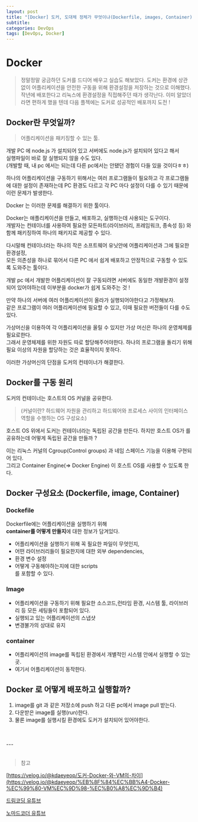 ```yaml
---
layout: post
title: "[Docker] 도커, 도대체 정체가 무엇이냐(Dockerfile, images, Container)"
subtitle:
categories: DevOps
tags: [DevOps, Docker]
---
```


# Docker

> 정말정말 궁금하던 도커를 드디어 배우고 실습도 해보았다.
> 도커는 환경에 상관없이 어플리케이션을 안전한 구동을 위해 환경설정을 저장하는 것으로 이해했다.  
> 작년에 배포한다고 리눅스에 환경설정을 직접해주던 때가 생각난다. 이미 알았더라면 편하게 했을 텐데 다음 플젝에는 도커로 성공적인 배포까지 도전 !

## Docker란 무엇일까?

> 어플리케이션을 패키징할 수 있는 툴.

개발 PC 에 node.js 가 설치되어 있고 서버에도 node.js가 설치되어 있다고 해서  
실행파일이 바로 잘 실행되지 않을 수도 있다.  
(개발할 때, 내 pc 에서는 되는데 다른 pc에서는 안됐던 경험이 다들 있을 것이다ㅎㅎ)

하나의 어플리케이션을 구동하기 위해서는 여러 프로그램들이 필요하고 각 프로그램들에 대한 설정이 존재하는데 PC 환경도 다르고 각 PC 마다 설정이 다를 수 있기 때문에 이런 문제가 발생한다.

Docker 는 이러한 문제를 해결하기 위한 툴이다.

Docker는 애플리케이션을 만들고, 배포하고, 실행하는데 사용되는 도구이다.  
개발자는 컨테이너를 사용하여 필요한 모든파트(라이브러리, 프레임워크, 종속성 등) 와 함께 패키징하여 하나의 패키지로 제공할 수 있다.

다시말해 컨테이너라는 하나의 작은 소프트웨어 유닛안에 어플리케이션과 그에 필요한 환경설정,  
모든 의존성을 하나로 묶어서 다른 PC 에서 쉽게 배포하고 안정적으로 구동할 수 있도록 도와주는 툴이다.

개발 pc 에서 개발한 어플리케이션이 잘 구동되려면 서버에도 동일한 개발환경이 설정되어 있어야하는데 이부분을 docker가 쉽게 도와주는 것 !

만약 하나의 서버에 여러 어플리케이션이 올라가 실행되어야한다고 가정해보자.  
같은 프로그램이 여러 어플리케이션에 필요할 수 있고, 이때 필요한 버전들이 다를 수도 있다.

가상머신을 이용하여 각 어플리케이션을 올릴 수 있지만 가상 머신은 하나의 운영체제를 필요로한다.  
그래서 운영체제를 위한 자원도 따로 할당해주어야한다. 하나의 프로그램을 돌리기 위해 필요 이상의 자원을 할당하는 것은 효율적이지 못하다.

이러한 가상머신의 단점을 도커의 컨테이너가 해결한다.

## Docker를 구동 원리

도커의 컨테이너는 호스트의 OS 커널을 공유한다.

> (커널이란? 하드웨어 자원을 관리하고 하드웨어와 프로세스 사이의 인터페이스 역할을 수행하는 OS 구성요소)

호스트 OS 위에서 도커는 컨테이너라는 독립된 공간을 만든다. 하지만 호스트 OS가 를 공유하는데 어떻게 독립된 공간을 만들까 ?

이는 리눅스 커널의 Cgroup(Control groups) 과 네임 스페이스 기능을 이용해 구현되어 있다.  
그리고 Container Engine(⇒ Docker Engine) 이 호스트 OS를 사용할 수 있도록 한다.

## Docker 구성요소 (Dockerfile, image, Container)

### Dockefile

Dockerfile에는 어플리케이션을 실행하기 위해  
 **container를 어떻게 만들지**에 대한 정보가 담겨있다.

- 어플리케이션을 실행하기 위해 꼭 필요한 파일이 무엇인지,
- 어떤 라이브러리들이 필요한지에 대한 외부 dependencies,
- 환경 변수 설정
- 어떻게 구동해야하는지에 대한 scripts  
  를 포함할 수 있다.

### Image

- 어플리케이션을 구동하기 위해 필요한 소스코드,런타임 환경, 시스템 툴, 라이브러리 등 모든 세팅들이 포함되어 있다.
- 실행되고 있는 어플리케이션의 스냅샷
- 변경불가의 상대로 유지

### container

- 어플리케이션의 image를 독립된 환경에서 개별적인 시스템 안에서 실행할 수 있는 곳.
- 여기서 어플리케이션이 동작한다.

## Docker 로 어떻게 배포하고 실행할까?

1. image를 git 과 같은 저장소에 push 하고 다른 pc에서 image pull 받는다.
2. 다운받은 image를 실행(run)한다.
3. 물론 image를 실행시킬 환경에도 도커가 설치되어 있어야한다.

<br/>
<br/>
---
<br/>
<br/>

> 참고

[https://velog.io/@kdaeyeop/도커-Docker-와-VM의-차이](https://velog.io/@kdaeyeop/%EB%8F%84%EC%BB%A4-Docker-%EC%99%80-VM%EC%9D%98-%EC%B0%A8%EC%9D%B4)

[드림코딩 유튜브](https://youtu.be/LXJhA3VWXFA)

[노마드코더 유튜브](https://www.youtube.com/watch?v=chnCcGCTyBg)
